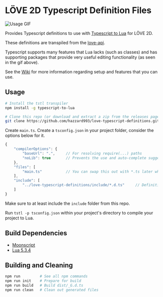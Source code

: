 # LÖVE 2D Typescript Definition Files
![Usage GIF](https://media.giphy.com/media/8rEiqcM9BldxRmSMgW/giphy.gif)

Provides Typescript definitions to use with [Typescript to Lua](https://github.com/Perryvw/TypescriptToLua) for LÖVE 2D.

These definitions are transpiled from the [love-api](https://github.com/love2d-community/love-api).

Typescript supports many features that Lua lacks (such as classes) and has supporting packages that provide very useful editing functionality (as seen in the gif above).

See the [Wiki](https://github.com/hazzard993/love-typescript-definitions/wiki) for more information regarding setup and features that you can use.

## Usage
```bash
# Install the tstl transpiler
npm install -g typescript-to-lua

# Clone this repo (or download and extract a zip from the releases page)
git clone https://github.com/hazzard993/love-typescript-definitions.git
```
Create `main.ts`.
Create a `tsconfig.json` in your project folder, consider the options below for it.
```js
{
    "compilerOptions": {
        "baseUrl": ".",     // For resolving require(...) paths
        "noLib": true       // Prevents the use and auto-complete suggestions from non-lua libraries
    },
    "files": [
        "main.ts"           // You can swap this out with *.ts later when more files are made
    ],
    "include": [
        "../love-typescript-definitions/include/*.d.ts"		// Definitions for LÖVE 2D
    ]
}
```
Make sure to at least include the `include` folder from this repo.

Run `tstl -p tsconfig.json` within your project's directory to compile your project to Lua.

## Build Dependencies
- [Moonscript](https://moonscript.org)
- [Lua 5.3.4](https://www.lua.org/download.html)

## Building and Cleaning
```bash
npm run         # See all npm commands
npm run init    # Prepare for build
npm run build   # Build dist/_G.d.ts
npm run clean   # Clean out generated files
```
